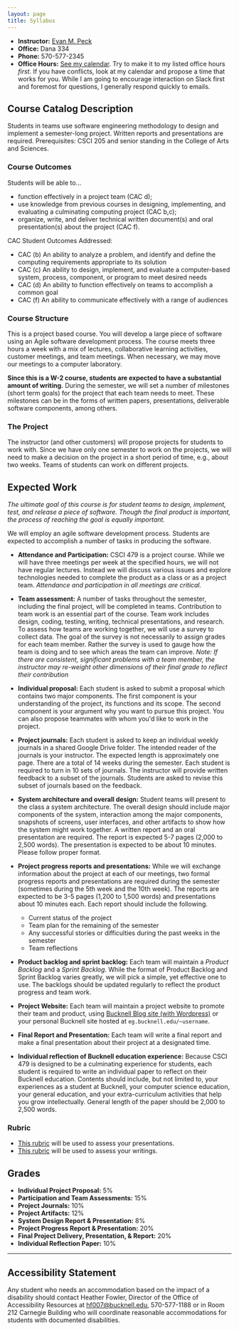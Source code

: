 ```yaml
---
layout: page
title: Syllabus
---
```


- **Instructor:** [Evan M. Peck](http://www.eg.bucknell.edu/~emp017)
- **Office:** Dana 334
- **Phone:** 570-577-2345
- **Office Hours:** [See my calendar](http://www.eg.bucknell.edu/~emp017/calendar.html). Try to make it to my listed office hours _first_. If you have conflicts, look at my calendar and propose a time that works for you. While I am going to encourage interaction on Slack first and foremost for questions, I generally respond quickly to emails.

## Course Catalog Description
Students in teams use software engineering methodology to design and implement a semester-long project. Written reports and presentations are required. Prerequisites: CSCI 205 and senior standing in the College of Arts and Sciences.

### Course Outcomes
Students will be able to...

- function effectively in a project team (CAC d);
- use knowledge from previous courses in designing, implementing, and evaluating a culminating computing project (CAC b,c);
- organize, write, and deliver technical written document(s) and oral presentation(s) about the project (CAC f).

CAC Student Outcomes Addressed:

- CAC (b) An ability to analyze a problem, and identify and define the computing requirements appropriate to its solution
- CAC (c) An ability to design, implement, and evaluate a computer-based system, process, component, or program to meet desired needs
- CAC (d) An ability to function effectively on teams to accomplish a common goal
- CAC (f) An ability to communicate effectively with a range of audiences

### Course Structure

This is a project based course. You will develop a large piece of software using an Agile software development process. The course meets three hours a week with a mix of lectures, collaborative learning activities, customer meetings, and team meetings. When necessary, we may move our meetings to a computer laboratory.

**Since this is a W-2 course, students are expected to have a substantial amount of writing.** During the semester, we will set a number of milestones (short term goals) for the project that each team needs to meet. These milestones can be in the forms of written papers, presentations, deliverable software components, among others.

### The Project

The instructor (and other customers) will propose projects for students to work with. Since we have only one semester to work on the projects, we will need to make a decision on the project in a short period of time, e.g., about two weeks. Teams of students can work on different projects.

## Expected Work

_The ultimate goal of this course is for student teams to design, implement, test, and release a piece of software. Though the final product is important, the process of reaching the goal is equally important._

We will employ an agile software development process. Students are expected to accomplish a number of tasks in producing the software.

- **Attendance and Participation:** CSCI 479 is a project course. While we will have three meetings per week at the specified hours, we will not have regular lectures. Instead we will discuss various issues and explore technologies needed to complete the product as a class or as a project team. _Attendance and participation in all meetings are critical._

- **Team assessment:** A number of tasks throughout the semester, including the final project, will be completed in teams. Contribution to team work is an essential part of the course. Team work includes design, coding, testing, writing, technical presentations, and research. To assess how teams are working together, we will use a survey to collect data. The goal of the survey is not necessarily to assign grades for each team member. Rather the survey is used to gauge how the team is doing and to see which areas the team can improve. _Note: If there are consistent, significant problems with a team member, the instructor may re-weight other dimensions of their final grade to reflect their contribution_

- **Individual proposal:** Each student is asked to submit a proposal which contains two major components. The first component is your understanding of the project, its functions and its scope. The second component is your argument why you want to pursue this project. You can also propose teammates with whom you'd like to work in the project.

- **Project journals:** Each student is asked to keep an individual weekly journals in a shared Google Drive folder. The intended reader of the journals is your instructor. The expected length is approximately one page. There are a total of 14 weeks during the semester. Each student is required to turn in 10 sets of journals. The instructor will provide written feedback to a subset of the journals. Students are asked to revise this subset of journals based on the feedback.

- **System architecture and overall design:** Student teams will present to the class a system architecture. The overall design should include major components of the system, interaction among the major components, snapshots of screens, user interfaces, and other artifacts to show how the system might work together. A written report and an oral presentation are required. The report is expected 5-7 pages (2,000 to 2,500 words). The presentation is expected to be about 10 minutes. Please follow proper format.

- **Project progress reports and presentations:** While we will exchange information about the project at each of our meetings, two formal progress reports and presentations are required during the semester (sometimes during the 5th week and the 10th week). The reports are expected to be 3-5 pages (1,200 to 1,500 words) and presentations about 10 minutes each. Each report should include the following.
  - Current status of the project
  - Team plan for the remaining of the semester
  - Any successful stories or difficulties during the past weeks in the semester
  - Team reflections


- **Product backlog and sprint backlog:** Each team will maintain a _Product Backlog_ and a _Sprint Backlog_. While the format of Product Backlog and Sprint Backlog varies greatly, we will pick a simple, yet effective one to use. The backlogs should be updated regularly to reflect the product progress and team work.

- **Project Website:** Each team will maintain a project website to promote their team and product, using [Bucknell Blog site (with Wordpress)](https://www.blogs.bucknell.edu/) or your personal Bucknell site hosted at `eg.bucknell.edu/~username`.

- **Final Report and Presentation:** Each team will write a final report and make a final presentation about their project at a designated time.

- **Individual reflection of Bucknell education experience:** Because CSCI 479 is designed to be a culminating experience for students, each student is required to write an individual paper to reflect on their Bucknell education. Contents should include, but not limited to, your experiences as a student at Bucknell, your computer science education, your general education, and your extra-curriculum activities that help you grow intellectually. General length of the paper should be 2,000 to 2,500 words.


### Rubric
- [This rubric](../rubrics/presentation.pdf) will be used to assess your presentations.
- [This rubric](../rubrics/writing.pdf) will be used to assess your writings.

## Grades
- **Individual Project Proposal:** 5%
- **Participation and Team Assessments:** 15%
- **Project Journals:** 10%
- **Project Artifacts:** 12%
- **System Design Report & Presentation:** 8%
- **Project Progress Report & Presentation:** 20%
- **Final Project Delivery, Presentation, & Report:** 20%
- **Individual Reflection Paper:** 10%

-------

## Accessibility Statement

Any student who needs an accommodation based on the impact of a disability should contact Heather Fowler, Director of the Office of Accessibility Resources at hf007@bucknell.edu, 570-577-1188 or in Room 212 Carnegie Building who will coordinate reasonable accommodations for students with documented disabilities.
